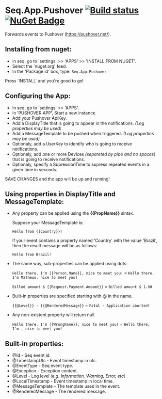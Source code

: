 # Seq.App.Pushover  [![Build status](https://ci.appveyor.com/api/projects/status/lb03hn8eh26j6tnh/branch/master?svg=true)](https://ci.appveyor.com/project/MatheusAndrRiboli/seq-app-pushover/branch/master) [![NuGet Badge](https://buildstats.info/nuget/Seq.App.Pushover)](https://www.nuget.org/packages/Seq.App.Pushover/)

Forwards events to Pushover (https://pushover.net/).

## Installing from nuget:
* In seq, go to 'settings' >> 'APPS' >> 'INSTALL FROM NUGET'.
* Select the 'nuget.org' feed.
* In the 'Package id' box, type: ```Seq.App.Pushover```

Press 'INSTALL' and you're good to go!

## Configuring the App:
* In seq, go to 'settings' >> 'APPS'.
* In 'PUSHOVER APP', Start a new instance.
* Add your Pushover ApiKey.
* Add a DisplayTitle that is going to appear in the notifications. *(Log properties may be used)*
* Add a MessageTemplate to be pushed when triggered. *(Log properties may be used)*
* Optionaly, add a UserKey to identify who is going to receive notifications.
* Optionaly, add one or more Devices *(separeted by pipe and no spaces)* that is going to receive notifications.
* Optionaly, specify a SupressionTime to supress repeated events in a given time in seconds.

SAVE CHANGES and the app will be up and running!

## Using properties in DisplayTitle and MessageTemplate:
* Any property can be applied using the **{{PropName}}** sintax.
  
  Suppose your MessageTemplate is:
    
    ```Hello from {{Country}}!```
    
    If your event contains a property named 'Country' with the value 'Brazil', then the result message will be as follows:
    
    ```Hello from Brazil!```

* The same way, sub-properties can be applied using dots:

  ``` Hello there, I'm {{Person.Name}}, nice to meet you! ``` = ``` Hello there, I'm Matheus, nice to meet you! ```
  
  ``` Billed amount $ {{Request.Payment.Amount}} ``` = ``` Billed amount $ 1.00 ```

* Built-in properties are specified starting with @ in the name.

  ``` {{@Level}} - {{@RenderedMessage}} ``` = ``` Fatal - Application aborted! ```

* Any non-existent property will return null.
  
  ``` Hello there, I'm {{WrongName}}, nice to meet you! ``` = ``` Hello there, I'm , nice to meet you! ```


## Built-in properties:
* @Id - Seq event id.
* @TimestampUtc - Event timestamp in utc.
* @EventType - Seq event type.
* @Exception - Exception content.
* @Level - Log level *(e.g. Information, Warning, Error, etc)*
* @LocalTimestamp - Event timestamp in local time.
* @MessageTemplate - The template used in the event.
* @RenderedMessage - The rendered message.